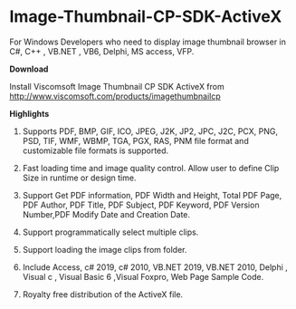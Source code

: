 # Image-Thumbnail-CP-SDK-ActiveX
For Windows Developers who need to display image thumbnail browser in C#, C++ , VB.NET , VB6, Delphi, MS access, VFP.

<b>Download</b>

Install Viscomsoft Image Thumbnail CP SDK ActiveX from http://www.viscomsoft.com/products/imagethumbnailcp

<b>Highlights</b>

1. Supports PDF, BMP, GIF, ICO, JPEG, J2K, JP2, JPC, J2C, PCX, PNG, PSD, TIF, WMF, WBMP, TGA, PGX, RAS, PNM file format and customizable file formats is supported.

2. Fast loading time and image quality control. Allow user to define Clip Size in runtime or design time.

3. Support Get PDF information, PDF Width and Height, Total PDF Page, PDF Author, PDF Title, PDF Subject, PDF Keyword, PDF Version Number,PDF Modify Date and Creation Date.

4. Support programmatically select multiple clips.

5. Support loading the image clips from folder.

6. Include Access, c# 2019, c# 2010, VB.NET 2019, VB.NET 2010, Delphi , Visual c , Visual Basic 6 ,Visual Foxpro, Web Page Sample Code.

7. Royalty free distribution of the ActiveX file.
